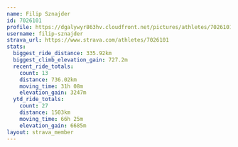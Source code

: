 ```yaml
---
name: Filip Sznajder
id: 7026101
profile: https://dgalywyr863hv.cloudfront.net/pictures/athletes/7026101/2123836/19/large.jpg
username: filip-sznajder
strava_url: https://www.strava.com/athletes/7026101
stats:
  biggest_ride_distance: 335.92km
  biggest_climb_elevation_gain: 727.2m
  recent_ride_totals:
    count: 13
    distance: 736.02km
    moving_time: 31h 08m
    elevation_gain: 3247m
  ytd_ride_totals:
    count: 27
    distance: 1503km
    moving_time: 66h 25m
    elevation_gain: 6685m
layout: strava_member
--- 
```

